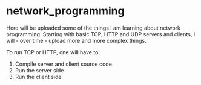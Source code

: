 # network_programming
Here will be uploaded some of the things I am learning about network programming.
Starting with basic TCP, HTTP and UDP servers and clients, I will - over time - upload more and more complex things.

To run TCP or HTTP, one will have to:
1. Compile server and client source code
2. Run the server side
3. Run the client side
